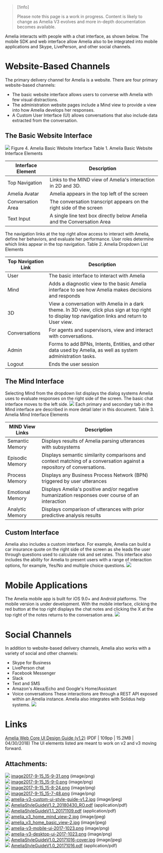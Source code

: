 > [!info]  
>
> Please note this page is a work in progress. Content is likely to change as Amelia V3 evolves and more in-depth documentation becomes available.

Amelia interacts with people with a chat interface, as shown below. The mobile SDK and web interface allow Amelia also to be integrated into mobile applications and Skype, LivePerson, and other social channels.
# Website-Based Channels
The primary delivery channel for Amelia is a website. There are four primary website-based channels:
-   The basic website interface allows users to converse with Amelia with few visual distractions.
-   The administration website pages include a Mind view to provide a view into how Amelia develops her responses.
-   A Custom User Interface (UI) allows conversations that also include data extracted from the conversation.
## The Basic Website Interface
![](attachments/11940373/11940382.jpg)
Figure 4. Amelia Basic Website Interface
Table 1. Amelia Basic Website Interface Elements

| Interface Element | Description |
| ----|----|
| Top Navigation | Links to the MIND view of Amelia's interaction in 2D and 3D. |
| Amelia Avatar | Amelia appears in the top left of the screen |
| Conversation Area | The conversation transcript appears on the right side of the screen |
| Text Input | A single line text box directly below Amelia and the Conversation Area |

The navigation links at the top right allow access to interact with Amelia, define her behaviors, and evaluate her performance. User roles determine which links appear in the top navigation.
Table 2. Amelia Dropdown List Elements

| Top Navigation Link | Description |
| ----|----|
| User | The basic interface to interact with Amelia |
| Mind | Adds a diagnostic view to the basic Amelia interface to see how Amelia makes decisions and responds |
| 3D | View a conversation with Amelia in a dark theme. In 3D view, click plus sign at top right to display top navigation links and return to User view. |
| Conversations | For agents and supervisors, view and interact with conversations. |
| Admin | Forms to add BPNs, Intents, Entities, and other data used by Amelia, as well as system administration tasks. |
| Logout | Ends the user session |

##  The Mind Interface
Selecting Mind from the dropdown list displays the dialog systems Amelia uses to evaluate responses on the right side of the screen. The basic chat interface moves to the left side.
![](attachments/11940373/11940381.jpg)
Each primary and secondary tab in the Mind interface are described in more detail later in this document.
Table 3. Amelia Mind Interface Elements

| MIND View Links | Description |
| ----|----|
| Semantic Memory | Displays results of Amelia parsing utterances with subsystems |
| Episodic Memory | Displays semantic similarity comparisons and context matching of a conversation against a repository of conversations. |
| Process Memory | Displays any Business Process Network (BPN) triggered by user utterances |
| Emotional Memory | Displays Amelia's positive and/or negative humanization responses over course of an interaction |
| Analytic Memory | Displays comparison of utterances with prior predictive analysis results |

## Custom Interface
Amelia also includes a custom interface. For example, Amelia can build a car insurance quote on the right side of the screen as she leads the user through questions used to calculate risk and set rates.
This interface also includes the ability for Amelia to present users with a range of interaction options, for example, Yes/No and multiple choice questions.
![](attachments/11940373/11940384.png)
# Mobile Applications
The Amelia mobile app is built for iOS 9.0+ and Android platforms. The mobile version is under development. With the mobile interface, clicking the red button at the top right displays the chat notes and clicking the X at the top right of the notes returns to the conversation area.
![](attachments/11940373/11940383.png)
# Social Channels
In addition to website-based delivery channels, Amelia also works with a variety of social and other channels:
-   Skype for Business
-   LivePerson chat
-   Facebook Messenger
-   Slack
-   Text and SMS
-   Amazon's Alexa/Echo and Google's Home/Assistant
-   Voice conversations
These interactions are through a REST API exposed within an Amelia instance. Amelia also integrates with Solidus help systems.
![](attachments/11940373/11940377.png)
# Links
[](attachments/11940373/11940379.pdf)
[Amelia Web Core UI Design Guide (v1.2)](attachments/11940373/11940379.pdf) (PDF \| 109pp \| 15.2MB \| 04/30/2018)
The UI elements listed are meant to work on v2 and v3 moving forward. 
## Attachments:
![](images/icons/bullet_blue.gif) [image2017-9-15_15-9-31.png](attachments/11940373/11940374.png) (image/png)  
![](images/icons/bullet_blue.gif) [image2017-9-15_15-9-0.png](attachments/11940373/11940375.png) (image/png)  
![](images/icons/bullet_blue.gif) [image2017-9-15_15-8-24.png](attachments/11940373/11940376.png) (image/png)  
![](images/icons/bullet_blue.gif) [image2017-9-15_15-7-48.png](attachments/11940373/11940377.png) (image/png)  
![](images/icons/bullet_blue.gif) [amelia-v3-custom-ui-style-guide-v1.2.jpg](attachments/11940373/11940378.jpg) (image/jpeg)  
![](images/icons/bullet_blue.gif) [AmeliaStyleGuideV1.2_20180430_RO.pdf](attachments/11940373/11940379.pdf) (application/pdf)  
![](images/icons/bullet_blue.gif) [AmeliaStyleGuideV1.1_20171109.pdf](attachments/11940373/11940380.pdf) (application/pdf)  
![](images/icons/bullet_blue.gif) [amelia_v3_home_mind_view-2.jpg](attachments/11940373/11940381.jpg) (image/jpeg)  
![](images/icons/bullet_blue.gif) [amelia_v3_home_basic_view-2.jpg](attachments/11940373/11940382.jpg) (image/jpeg)  
![](images/icons/bullet_blue.gif) [amelia-v3-mobile-ui-2017-1023.png](attachments/11940373/11940383.png) (image/png)  
![](images/icons/bullet_blue.gif) [amelia-v3-desktop-ui-2017-1023.png](attachments/11940373/11940384.png) (image/png)  
![](images/icons/bullet_blue.gif) [AmeliaStyleGuideV1.0_20171016-cover.jpg](attachments/11940373/11940385.jpg) (image/jpeg)  
![](images/icons/bullet_blue.gif) [AmeliaStyleGuideV1.0_20171016.pdf](attachments/11940373/11940386.pdf) (application/pdf)  
